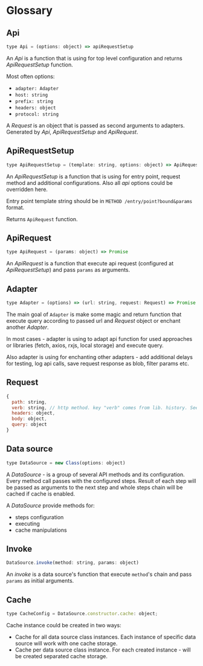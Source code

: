# Glossary

## Api

```js
type Api = (options: object) => apiRequestSetup
```

An *Api* is a function that is using for top level configuration and returns *ApiRequestSetup* function.

Most often options:
- `adapter: Adapter`
- `host: string`
- `prefix: string`
- `headers: object`
- `protocol: string`

A *Request* is an object that is passed as second arguments to adapters. Generated by *Api*, *ApiRequestSetup* 
and *ApiRequest*.


## ApiRequestSetup

```js
type ApiRequestSetup = (template: string, options: object) => ApiRequest
```

An *ApiRequestSetup* is a function that is using for entry point, request method and additional configurations.
Also all *api* options could be overridden here.

Entry point template string should be in `METHOD /entry/point?bound&params` format.  

Returns `ApiRequest` function.

## ApiRequest

```js
type ApiRequest = (params: object) => Promise 
```

An *ApiRequest* is a function that execute api request (configured at *ApiRequestSetup*) and pass `params` as 
arguments. 

## Adapter

```js
type Adapter = (options) => (url: string, request: Request) => Promise
```

The main goal of `Adapter` is make some magic and return function that execute query according to passed url and 
*Request* object or enchant another *Adapter*. 

In most cases - adapter is using to adapt api function for used approaches or libraries (fetch, axios, rxjs, local
storage) and execute query.
 
Also adapter is using for enchanting other adapters - add additional delays for testing, log api calls, save request 
response as blob, filter params etc.

## Request

```js
{
  path: string,
  verb: string, // http method. key "verb" comes from lib. history. Seems will be renamed in next releases
  headers: object,
  body: object,
  query: object
}
```

## Data source

```js
type DataSource = new Class(options: object) 
```

A *DataSource* - is a group of several API methods and its configuration. Every method call passes with the 
configured steps. Result of each step will be passed as arguments to the next step and whole steps chain 
will be cached if cache is enabled.

A *DataSource* provide methods for:

- steps configuration
- executing 
- cache manipulations

## Invoke

```js
DataSource.invoke(method: string, params: object) 
```

An *invoke* is a data source's function that execute `method`'s chain and pass `params` as initial arguments.


## Cache

```js
type CacheConfig = DataSource.constructor.cache: object; 
```

Cache instance could be created in two ways:
- Cache for all data source class instances. Each instance of specific data source will work with one cache storage.
- Cache per data source class instance. For each created instance - will be created separated cache storage.
